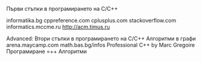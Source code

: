 Първи стъпки в програмирането  на C/C++

informatika.bg
cppreference.com
cplusplus.com
stackoverflow.com
informatics.mccme.ru
http://acm.timus.ru


Advanced:
Втори стъпки в програмирането на C/C++
Алгоритми в графи
arena.maycamp.com
math.bas.bg/infos
Professional C++ by Marc Gregoire
Програмиране =++ Алгоритми
